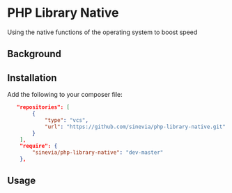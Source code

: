 # PHP Library Native
Using the native functions of the operating system to boost speed

## Background ##

## Installation ##

Add the following to your composer file:

```json
   "repositories": [
        {
            "type": "vcs",
            "url": "https://github.com/sinevia/php-library-native.git"
        }
    ],
    "require": {
        "sinevia/php-library-native": "dev-master"
    },
```

## Usage ##
